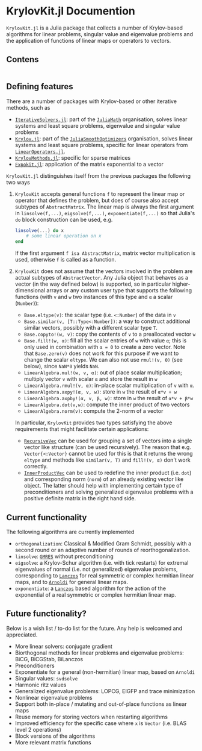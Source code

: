 # KrylovKit.jl Documention

`KrylovKit.jl` is a Julia package that collects a number of Krylov-based algorithms for linear
problems, singular value and eigenvalue problems and the application of functions of linear
maps or operators to vectors.

## Contens

```@contents
```

## Defining features
There are a number of packages with Krylov-based or other iterative methods, such as
*   [`IterativeSolvers.jl`](https://github.com/JuliaMath/IterativeSolvers.jl): part of the [`JuliaMath`](https://github.com/JuliaMath) organisation, solves linear systems and least square problems, eigenvalue and singular value problems
*   [`Krylov.jl`](https://github.com/JuliaSmoothOptimizers/Krylov.jl): part of the [`JuliaSmoothOptimizers`](https://github.com/JuliaSmoothOptimizers) organisation, solves linear systems and least square problems, specific for linear operators from [`LinearOperators.jl`](https://github.com/JuliaSmoothOptimizers/LinearOperators.jl).
*   [`KrylovMethods.jl`](https://github.com/lruthotto/KrylovMethods.jl): specific for sparse matrices
*   [`Expokit.jl`](https://github.com/acroy/Expokit.jl): application of the matrix exponential to a vector

`KrylovKit.jl` distinguishes itself from the previous packages the following two ways

1.  `KrylovKit` accepts general functions `f` to represent the linear map or operator that defines
    the problem, but does of course also accept subtypes of `AbstractMatrix`. The linear map
    is always the first argument in `linsolve(f,...)`, `eigsolve(f,...)`, `exponentiate(f,...)`
    so that Julia's `do` block construction can be used, e.g.
    ```julia
    linsolve(...) do x
        # some linear operation on x
    end
    ```
    If the first argument `f isa AbstractMatrix`, matrix vector multiplication is used, otherwise
    `f` is called as a function.

2.  `KrylovKit` does not assume that the vectors involved in the problem are actual subtypes of
    `AbstractVector`. Any Julia object that behaves as a vector (in the way defined below) is
    supported, so in particular higher-dimensional arrays or any custom user type that supports
    the following functions (with `v` and `w` two instances of this type and `α` a scalar (`Number`)):
    *   `Base.eltype(v)`: the scalar type (i.e. `<:Number`) of the data in `v`
    *   `Base.similar(v, [T::Type<:Number])`: a way to construct additional similar vectors,
        possibly with a different scalar type `T`.
    *   `Base.copyto!(w, v)`: copy the contents of `v` to a preallocated vector `w`
    *   `Base.fill!(w, α)`: fill all the scalar entries of `w` with value `α`; this is only
        used in combination with `α = 0` to create a zero vector. Note that `Base.zero(v)` does
        not work for this purpose if we want to change the scalar `eltype`. We can also not
        use `rmul!(v, 0)` (see below), since `NaN*0` yields `NaN`.
    *   `LinearAlgebra.mul!(w, v, α)`: out of place scalar multiplication; multiply
        vector `v` with scalar `α` and store the result in `w`
    *   `LinearAlgebra.rmul!(v, α)`: in-place scalar multiplication of `v` with `α`.
    *   `LinearAlgebra.axpy!(α, v, w)`: store in `w` the result of `α*v + w`
    *   `LinearAlgebra.axpby!(α, v, β, w)`: store in `w` the result of `α*v + β*w`
    *   `LinearAlgebra.dot(v,w)`: compute the inner product of two vectors
    *   `LinearAlgebra.norm(v)`: compute the 2-norm of a vector

    In particular, `KrylovKit` provides two types satisfying the above requirements that might
    facilitate certain applications:
    * [`RecursiveVec`](@ref) can be used for grouping a set of vectors into a single vector like
    structure (can be used recursively). The reason that e.g. `Vector{<:Vector}` cannot be used
    for this is that it returns the wrong `eltype` and methods like `similar(v, T)` and `fill!(v, α)`
    don't work correctly.
    * [`InnerProductVec`](@ref) can be used to redefine the inner product (i.e. `dot`) and corresponding
    norm (`norm`) of an already existing vector like object. The latter should help with implementing
    certain type of preconditioners and solving generalized eigenvalue problems with a positive
    definite matrix in the right hand side.


## Current functionality

The following algorithms are currently implemented
*   `orthogonalization`: Classical & Modified Gram Schmidt, possibly with a second round or
    an adaptive number of rounds of reorthogonalization.
*   `linsolve`: [`GMRES`](@ref) without preconditioning
*   `eigsolve`: a Krylov-Schur algorithm (i.e. with tick restarts) for extremal eigenvalues of
    normal (i.e. not generalized) eigenvalue problems, corresponding to [`Lanczos`](@ref) for
    real symmetric or complex hermitian linear maps, and to [`Arnoldi`](@ref) for general linear maps.
*   `exponentiate`: a [`Lanczos`](@ref) based algorithm for the action of the exponential of
    a real symmetric or complex hermitian linear map.

## Future functionality?

Below is a wish list / to-do list for the future. Any help is welcomed and appreciated.

*   More linear solvers: conjugate gradient
*   Biorthogonal methods for linear problems and eigenvalue problems: BiCG, BiCGStab, BiLanczos
*   Preconditioners
*   Exponentiate for a general (non-hermitian) linear map, based on `Arnoldi`
*   Singular values: `svdsolve`
*   Harmonic ritz values
*   Generalized eigenvalue problems: LOPCG, EIGFP and trace minimization
*   Nonlinear eigenvalue problems
*   Support both in-place / mutating and out-of-place functions as linear maps
*   Reuse memory for storing vectors when restarting algorithms
*   Improved efficiency for the specific case where `x` is `Vector` (i.e. BLAS level 2 operations)
*   Block versions of the algorithms
*   More relevant matrix functions
